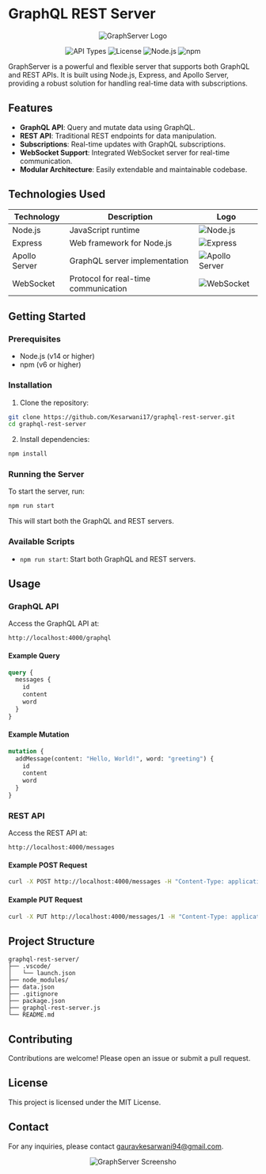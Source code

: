 # GraphQL REST Server

<p align="center">
  <img src="https://upload.wikimedia.org/wikipedia/commons/thumb/1/17/GraphQL_Logo.svg/220px-GraphQL_Logo.svg.png" alt="GraphServer Logo">
</p>
<p align="center">
  <img src="https://img.shields.io/badge/APIs-GraphQL%20%2B%20REST-success" alt="API Types">
  <img src="https://img.shields.io/badge/license-ISC-blue" alt="License">
  <img src="https://img.shields.io/badge/Node.js-v14%2B-green" alt="Node.js">
  <img src="https://img.shields.io/badge/npm-v6%2B-red" alt="npm">
</p>

GraphServer is a powerful and flexible server that supports both GraphQL and REST APIs. It is built using Node.js, Express, and Apollo Server, providing a robust solution for handling real-time data with subscriptions.

## Features

- **GraphQL API**: Query and mutate data using GraphQL.
- **REST API**: Traditional REST endpoints for data manipulation.
- **Subscriptions**: Real-time updates with GraphQL subscriptions.
- **WebSocket Support**: Integrated WebSocket server for real-time communication.
- **Modular Architecture**: Easily extendable and maintainable codebase.

## Technologies Used

| Technology    | Description                          | Logo                                                                      |
| ------------- | ------------------------------------ | ------------------------------------------------------------------------- |
| Node.js       | JavaScript runtime                   | ![Node.js](https://img.shields.io/badge/Node.js-v14%2B-green)             |
| Express       | Web framework for Node.js            | ![Express](https://img.shields.io/badge/Express.js-4.x-lightgrey)         |
| Apollo Server | GraphQL server implementation        | ![Apollo Server](https://img.shields.io/badge/Apollo%20Server-2.x-blue)   |
| WebSocket     | Protocol for real-time communication | ![WebSocket](https://img.shields.io/badge/WebSocket-Protocol-brightgreen) |

## Getting Started

### Prerequisites

- Node.js (v14 or higher)
- npm (v6 or higher)

### Installation

1. Clone the repository:

```sh
git clone https://github.com/Kesarwani17/graphql-rest-server.git
cd graphql-rest-server
```

2. Install dependencies:

```sh
npm install
```

### Running the Server

To start the server, run:

```sh
npm run start
```

This will start both the GraphQL and REST servers.

### Available Scripts

- `npm run start`: Start both GraphQL and REST servers.

## Usage

### GraphQL API

Access the GraphQL API at:

```
http://localhost:4000/graphql
```

#### Example Query

```graphql
query {
  messages {
    id
    content
    word
  }
}
```

#### Example Mutation

```graphql
mutation {
  addMessage(content: "Hello, World!", word: "greeting") {
    id
    content
    word
  }
}
```

### REST API

Access the REST API at:

```
http://localhost:4000/messages
```

#### Example POST Request

```sh
curl -X POST http://localhost:4000/messages -H "Content-Type: application/json" -d '{"content": "Hello, World!", "word": "greeting"}'
```

#### Example PUT Request

```sh
curl -X PUT http://localhost:4000/messages/1 -H "Content-Type: application/json" -d '{"content": "Updated Content", "word": "updated"}'
```

## Project Structure

```
graphql-rest-server/
├── .vscode/
│   └── launch.json
├── node_modules/
├── data.json
├── .gitignore
├── package.json
├── graphql-rest-server.js
└── README.md
```

## Contributing

Contributions are welcome! Please open an issue or submit a pull request.

## License

This project is licensed under the MIT License.

## Contact

For any inquiries, please contact [gauravkesarwani94@gmail.com](mailto:gauravkesarwani94@gmail.com).

<p align="center">
  <img src="https://encrypted-tbn0.gstatic.com/images?q=tbn:ANd9GcTObdyqwfaKeYwOWJTDlEEuFps-FoF-Hbxd4A&s" alt="GraphServer Screensho">
</p>